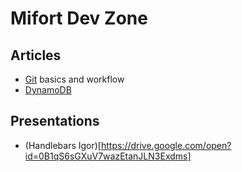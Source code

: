 # Mifort Dev Zone

## Articles
* [Git](./tools/git.md) basics and workflow
* [DynamoDB](./Article.DynamoDb.md)

## Presentations
* (Handlebars Igor)[https://drive.google.com/open?id=0B1qS6sGXuV7wazEtanJLN3Exdms]
